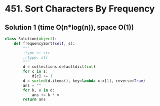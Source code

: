 # 451. Sort Characters By Frequency

## Solution 1 (time O(n*log(n)), space O(1))

```python
class Solution(object):
    def frequencySort(self, s):
        """
        :type s: str
        :rtype: str
        """
        d = collections.defaultdict(int)
        for c in s:
            d[c] += 1
        d = sorted(d.items(), key=lambda x:x[1], reverse=True)
        ans = ""
        for k, v in d:
            ans += k * v
        return ans
```
